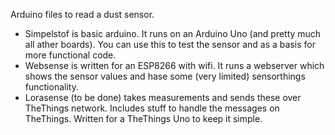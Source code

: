 Arduino files to read a dust sensor.
* Simpelstof is basic arduino. It runs on an Arduino Uno (and pretty much all ather boards). You can use this to test the sensor and as a basis for more functional code.
* Websense is written for an ESP8266 with wifi. It runs a webserver which shows the sensor values and hase some (very limited) sensorthings functionality. 
* Lorasense (to be done) takes measurements and sends these over TheThings network. Includes stuff to handle the messages on TheThings. Written for a TheThings Uno to keep it simple.
